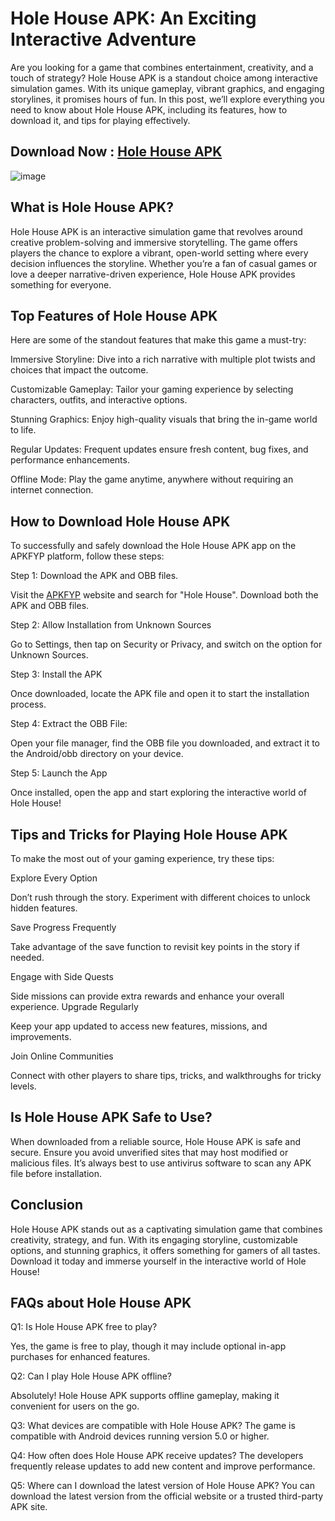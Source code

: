 # Hole House APK: An Exciting Interactive Adventure

Are you looking for a game that combines entertainment, creativity, and a touch of strategy? Hole House APK is a standout choice among interactive simulation games. With its unique gameplay, vibrant graphics, and engaging storylines, it promises hours of fun. In this post, we’ll explore everything you need to know about Hole House APK, including its features, how to download it, and tips for playing effectively.

## Download Now : [Hole House APK](https://apkfyp.com/hole-house.html)

![image](https://github.com/user-attachments/assets/95fdea8f-07fb-4635-a826-9dc988f3a3cb)


## What is Hole House APK?

Hole House APK is an interactive simulation game that revolves around creative problem-solving and immersive storytelling. The game offers players the chance to explore a vibrant, open-world setting where every decision influences the storyline. Whether you’re a fan of casual games or love a deeper narrative-driven experience, Hole House APK provides something for everyone.

## Top Features of Hole House APK

Here are some of the standout features that make this game a must-try:

Immersive Storyline: Dive into a rich narrative with multiple plot twists and choices that impact the outcome.

Customizable Gameplay: Tailor your gaming experience by selecting characters, outfits, and interactive options.

Stunning Graphics: Enjoy high-quality visuals that bring the in-game world to life.

Regular Updates: Frequent updates ensure fresh content, bug fixes, and performance enhancements.

Offline Mode: Play the game anytime, anywhere without requiring an internet connection.


## How to Download Hole House APK

To successfully and safely download the Hole House APK app on the APKFYP platform, follow these steps:

Step 1: Download the APK and OBB files.

Visit the [APKFYP](https://apkfyp.com/) website and search for "Hole House". Download both the APK and OBB files.

Step 2: Allow Installation from Unknown Sources 

Go to Settings, then tap on Security or Privacy, and switch on the option for Unknown Sources.

Step 3: Install the APK

Once downloaded, locate the APK file and open it to start the installation process.

Step 4: Extract the OBB File: 

Open your file manager, find the OBB file you downloaded, and extract it to the Android/obb directory on your device.

Step 5: Launch the App

Once installed, open the app and start exploring the interactive world of Hole House!


## Tips and Tricks for Playing Hole House APK

To make the most out of your gaming experience, try these tips:

Explore Every Option

Don’t rush through the story. Experiment with different choices to unlock hidden features.

Save Progress Frequently

Take advantage of the save function to revisit key points in the story if needed.

Engage with Side Quests

Side missions can provide extra rewards and enhance your overall experience.
Upgrade Regularly

Keep your app updated to access new features, missions, and improvements.

Join Online Communities

Connect with other players to share tips, tricks, and walkthroughs for tricky levels.

## Is Hole House APK Safe to Use?

When downloaded from a reliable source, Hole House APK is safe and secure. Ensure you avoid unverified sites that may host modified or malicious files. It’s always best to use antivirus software to scan any APK file before installation.

## Conclusion

Hole House APK stands out as a captivating simulation game that combines creativity, strategy, and fun. With its engaging storyline, customizable options, and stunning graphics, it offers something for gamers of all tastes. Download it today and immerse yourself in the interactive world of Hole House!

## FAQs about Hole House APK

Q1: Is Hole House APK free to play?

Yes, the game is free to play, though it may include optional in-app purchases for enhanced features.

Q2: Can I play Hole House APK offline?

Absolutely! Hole House APK supports offline gameplay, making it convenient for users on the go.

Q3: What devices are compatible with Hole House APK?
The game is compatible with Android devices running version 5.0 or higher.

Q4: How often does Hole House APK receive updates?
The developers frequently release updates to add new content and improve performance.

Q5: Where can I download the latest version of Hole House APK?
You can download the latest version from the official website or a trusted third-party APK site.
